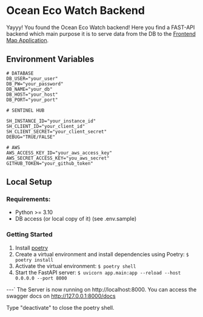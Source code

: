 # Ocean Eco Watch Backend

Yayyy! You found the Ocean Eco Watch backend! Here you find a FAST-API backend which main purpose it is to serve data from the DB to the [Frontend Map Application](https://github.com/OceanEcoWatch/OceanEcoWatchMap/tree/main#).

## Environment Variables

```
# DATABASE
DB_USER="your_user"
DB_PW="your_password"
DB_NAME="your_db"
DB_HOST="your_host"
DB_PORT="your_port"

# SENTINEL HUB

SH_INSTANCE_ID="your_instance_id"
SH_CLIENT_ID="your_client_id"
SH_CLIENT_SECRET="your_client_secret"
DEBUG="TRUE/FALSE"

# AWS
AWS_ACCESS_KEY_ID="your_aws_access_key"
AWS_SECRET_ACCESS_KEY="you_aws_secret"
GITHUB_TOKEN="your_github_token"

```

## Local Setup

### Requirements:

- Python >= 3.10
- DB access (or local copy of it) (see .env.sample)

### Getting Started

1. Install [poetry](https://python-poetry.org/)
2. Create a virtual environment and install dependencies using Poetry: `$ poetry install`
3. Activate the virtual environment: `$ poetry shell`
4. Start the FastAPI server: `$ uvicorn app.main:app --reload --host 0.0.0.0 --port 8000`

---`
The Server is now running on http://localhost:8000. You can access the swagger docs on http://127.0.0.1:8000/docs

Type "deactivate" to close the poetry shell.
